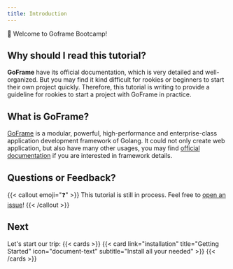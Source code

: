 ```yaml
---
title: Introduction
---
```


👋 Welcome to Goframe Bootcamp!

## Why should I read this tutorial?

__GoFrame__ have its official documentation, which is very detailed and well-organized. But you may find it kind difficult for rookies or beginners to start their own project quickly. Therefore, this tutorial is writing to provide a guideline for rookies to start a project with GoFrame in practice.

## What is GoFrame?

[GoFrame](https://github.com/gogf/gf) is a modular, powerful, high-performance and enterprise-class application development framework of Golang. It could not only create web application, but also have many other usages, you may find [official documentation](https://goframe.org/) if you are interested in framework details.

## Questions or Feedback?

{{< callout emoji="❓" >}}
  This tutorial is still in process. Feel free to [open an issue](https://github.com/UncleChair/GoFrameBootcamp/issues)!
{{< /callout >}}

## Next

Let's start our trip:
{{< cards >}}
  {{< card link="installation" title="Getting Started" icon="document-text" subtitle="Install all your needed" >}}
{{< /cards >}}
